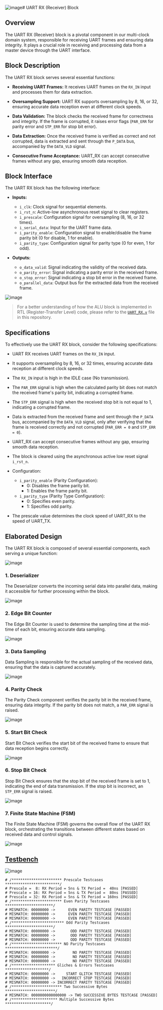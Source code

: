 ![image](https://github.com/AhmedAmrAbdellatif1/Multi-Clock-Domain-System/assets/140100601/a50c7619-3de0-4a76-9ccf-b0716aac4ac0)# UART RX (Receiver) Block

## Overview
The UART RX (Receiver) block is a pivotal component in our multi-clock domain system, responsible for receiving UART frames and ensuring data integrity. It plays a crucial role in receiving and processing data from a master device through the UART interface.

## Block Description
The UART RX block serves several essential functions:

- **Receiving UART Frames:** It receives UART frames on the `RX_IN` input and processes them for data extraction.

- **Oversampling Support:** UART RX supports oversampling by 8, 16, or 32, ensuring accurate data reception even at different clock speeds.

- **Data Validation:** The block checks the received frame for correctness and integrity. If the frame is corrupted, it raises error flags (`PAR_ERR` for parity error and `STP_ERR` for stop bit error).

- **Data Extraction:** Once the received frame is verified as correct and not corrupted, data is extracted and sent through the `P_DATA` bus, accompanied by the `DATA_VLD` signal.

- **Consecutive Frame Acceptance:** UART_RX can accept consecutive frames without any gap, ensuring smooth data reception.

## Block Interface
The UART RX block has the following interface:

- **Inputs:**
  - `i_clk`: Clock signal for sequential elements.
  - `i_rst_n`: Active-low asynchronous reset signal to clear registers.
  - `i_prescale`: Configuration signal for oversampling (8, 16, or 32 times).
  - `i_serial_data`: Input for the UART frame data.
  - `i_parity_enable`: Configuration signal to enable/disable the frame parity bit (0 for disable, 1 for enable).
  - `i_parity_type`: Configuration signal for parity type (0 for even, 1 for odd).

- **Outputs:**
  - `o_data_valid`: Signal indicating the validity of the received data.
  - `o_parity_error`: Signal indicating a parity error in the received frame.
  - `o_stop_error`: Signal indicating a stop bit error in the received frame.
  - `o_parallel_data`: Output bus for the extracted data from the received frame.
  
 ![image](https://github.com/AhmedAmrAbdellatif1/Multi-Clock-Domain-System/assets/140100601/81dea622-5264-48af-b763-43da86bb2410)

> For a better understanding of how the ALU block is implemented in RTL (Register-Transfer Level) code, please refer to the [`UART_RX.v`](./UART_RX.v) file in this repository.

## Specifications
To effectively use the UART RX block, consider the following specifications:

- UART RX receives UART frames on the `RX_IN` input.

- It supports oversampling by 8, 16, or 32 times, ensuring accurate data reception at different clock speeds.

- The `RX_IN` input is high in the IDLE case (No transmission).

- The `PAR_ERR` signal is high when the calculated parity bit does not match the received frame's parity bit, indicating a corrupted frame.

- The `STP_ERR` signal is high when the received stop bit is not equal to 1, indicating a corrupted frame.

- Data is extracted from the received frame and sent through the `P_DATA` bus, accompanied by the `DATA_VLD` signal, only after verifying that the frame is received correctly and not corrupted (`PAR_ERR = 0` and `STP_ERR = 0`).

- UART_RX can accept consecutive frames without any gap, ensuring smooth data reception.

- The block is cleared using the asynchronous active low reset signal `i_rst_n`.

- Configuration:
  - `i_parity_enable` (Parity Configuration):
    - 0: Disables the frame parity bit.
    - 1: Enables the frame parity bit.
  - `i_parity_type` (Parity Type Configuration):
    - 0: Specifies even parity.
    - 1: Specifies odd parity.

- The prescale value determines the clock speed of UART_RX to the speed of UART_TX.

## Elaborated Design
The UART RX block is composed of several essential components, each serving a unique function:

![image](https://github.com/AhmedAmrAbdellatif1/Multi-Clock-Domain-System/assets/140100601/770cb745-842c-40b8-8467-7777ac143f86)

### 1. Deserializer
The Deserializer converts the incoming serial data into parallel data, making it accessible for further processing within the block.

![image](https://github.com/AhmedAmrAbdellatif1/Multi-Clock-Domain-System/assets/140100601/6caa323c-978d-4428-8193-aa0e57ca87fe)

### 2. Edge Bit Counter
The Edge Bit Counter is used to determine the sampling time at the mid-time of each bit, ensuring accurate data sampling.

![image](https://github.com/AhmedAmrAbdellatif1/Multi-Clock-Domain-System/assets/140100601/8146708a-31a1-4bbf-8854-ad1ad2c37863)

### 3. Data Sampling
Data Sampling is responsible for the actual sampling of the received data, ensuring that the data is captured accurately.

![image](https://github.com/AhmedAmrAbdellatif1/Multi-Clock-Domain-System/assets/140100601/bf634e67-29b9-4d28-8834-422bf6c312f0)

### 4. Parity Check
The Parity Check component verifies the parity bit in the received frame, ensuring data integrity. If the parity bit does not match, a `PAR_ERR` signal is raised.

![image](https://github.com/AhmedAmrAbdellatif1/Multi-Clock-Domain-System/assets/140100601/3851e579-3328-47f5-88ad-cba65af039d7)

### 5. Start Bit Check
Start Bit Check verifies the start bit of the received frame to ensure that data reception begins correctly.

![image](https://github.com/AhmedAmrAbdellatif1/Multi-Clock-Domain-System/assets/140100601/2c481d2e-d0be-4b55-a97d-0ae9a2e92299)

### 6. Stop Bit Check
Stop Bit Check ensures that the stop bit of the received frame is set to 1, indicating the end of data transmission. If the stop bit is incorrect, an `STP_ERR` signal is raised.

![image](https://github.com/AhmedAmrAbdellatif1/Multi-Clock-Domain-System/assets/140100601/1f555bca-7fa4-4b46-811e-3118e8606ee7)

### 7. Finite State Machine (FSM)
The Finite State Machine (FSM) governs the overall flow of the UART RX block, orchestrating the transitions between different states based on received data and control signals.

![image](https://github.com/AhmedAmrAbdellatif1/Multi-Clock-Domain-System/assets/140100601/d34060b6-3834-4e73-895f-5bc902084a36)

## [Testbench](./UART_RX_tb.v)

![image](https://github.com/AhmedAmrAbdellatif1/Multi-Clock-Domain-System/assets/140100601/96a602f0-0e24-40df-8d85-d0f30d61d1f3)

```
# /*********************** Prescale Testcases *************************/
# Prescale =  8: RX Period = 5ns & TX Period =  40ns [PASSED]
# Prescale = 16: RX Period = 5ns & TX Period =  80ns [PASSED]
# Prescale = 32: RX Period = 5ns & TX Period = 160ns [PASSED]
# /*********************** Even Parity Testcases **********************/
# MISMATCH: 00000000 ->      EVEN PARITY TESTCASE [PASSED]
# MISMATCH: 00000000 ->      EVEN PARITY TESTCASE [PASSED]
# MISMATCH: 00000000 ->      EVEN PARITY TESTCASE [PASSED]
# /************************ Odd Parity Testcases **********************/
# MISMATCH: 00000000 ->       ODD PARITY TESTCASE [PASSED]
# MISMATCH: 00000000 ->       ODD PARITY TESTCASE [PASSED]
# MISMATCH: 00000000 ->       ODD PARITY TESTCASE [PASSED]
# /*********************** NO Parity Testcases ************************/
# MISMATCH: 00000000 ->        NO PARITY TESTCASE [PASSED]
# MISMATCH: 00000000 ->        NO PARITY TESTCASE [PASSED]
# MISMATCH: 00000000 ->        NO PARITY TESTCASE [PASSED]
# /******************** Gliches & Errors Testcases ********************/
# MISMATCH: 00000000 ->     START GLITCH TESTCASE [PASSED]
# MISMATCH: 00000000 ->   INCORRECT STOP TESTCASE [PASSED]
# MISMATCH: 00000000 -> INCORRECT PARITY TESTCASE [PASSED]
# /*********************** Two Successive Bytes ***********************/
# MISMATCH: 0000000000000000 -> TWO SUCCESSIVE BYTES TESTCASE [PASSED]
# /********************* Multiple Successive Bytes *********************/
```

